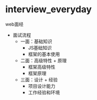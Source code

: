 # interview_everyday
web面经
- 面试流程
    - 一面：基础知识
        - JS基础知识
        - 框架的基本使用
    - 二面：高级特性 + 原理
        - 框架高级特性
        - 框架原理
    - 三面：设计 + 经验
        - 项目设计能力
        - 工作经验和环境
        
